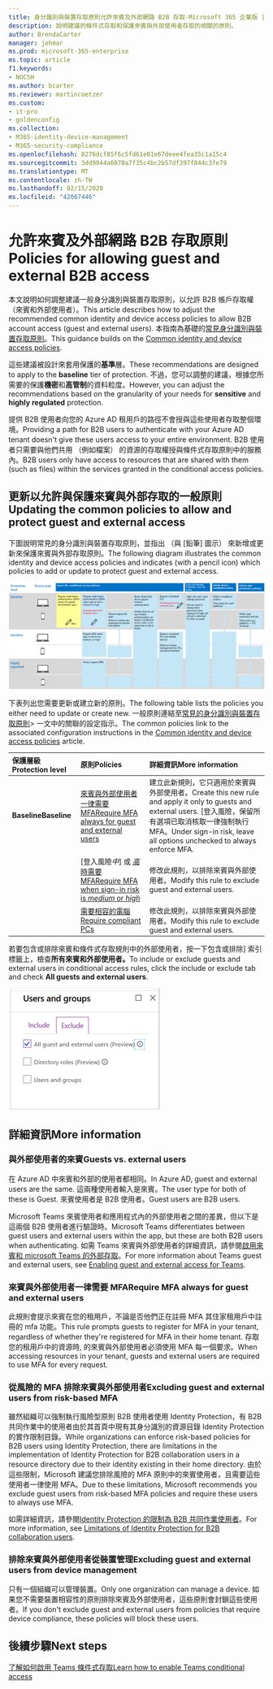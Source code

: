```yaml
---
title: 身分識別與裝置存取原則允許來賓及外部網路 B2B 存取-Microsoft 365 企業版 |Microsoft Docs
description: 說明建議的條件式存取和保護來賓與外部使用者存取的相關的原則。
author: BrendaCarter
manager: johmar
ms.prod: microsoft-365-enterprise
ms.topic: article
f1.keywords:
- NOCSH
ms.author: bcarter
ms.reviewer: martincoetzer
ms.custom:
- it-pro
- goldenconfig
ms.collection:
- M365-identity-device-management
- M365-security-compliance
ms.openlocfilehash: 8276dcf85f6c5fd61e01e67deee4fea35c1a15c4
ms.sourcegitcommit: 3dd9944a6070a7f35c4bc2b57df397f844c3fe79
ms.translationtype: MT
ms.contentlocale: zh-TW
ms.lasthandoff: 02/15/2020
ms.locfileid: "42067446"
---
```

# <a name="policies-for-allowing-guest-and-external-b2b-access"></a><span data-ttu-id="b1a6d-103">允許來賓及外部網路 B2B 存取原則</span><span class="sxs-lookup"><span data-stu-id="b1a6d-103">Policies for allowing guest and external B2B access</span></span>
<span data-ttu-id="b1a6d-104">本文說明如何調整建議一般身分識別與裝置存取原則，以允許 B2B 帳戶存取權 （來賓和外部使用者）。</span><span class="sxs-lookup"><span data-stu-id="b1a6d-104">This article describes how to adjust the recommended common identity and device access policies to allow B2B account access (guest and external users).</span></span> <span data-ttu-id="b1a6d-105">本指南為基礎的[常見身分識別與裝置存取原則](identity-access-policies.md)。</span><span class="sxs-lookup"><span data-stu-id="b1a6d-105">This guidance builds on the [Common identity and device access policies](identity-access-policies.md).</span></span>

<span data-ttu-id="b1a6d-106">這些建議被設計來套用保護的**基準**層。</span><span class="sxs-lookup"><span data-stu-id="b1a6d-106">These recommendations are designed to apply to the **baseline** tier of protection.</span></span> <span data-ttu-id="b1a6d-107">不過，您可以調整的建議，根據您所需要的保護**機密**和**高管制**的資料粒度。</span><span class="sxs-lookup"><span data-stu-id="b1a6d-107">However, you can adjust the recommendations based on the granularity of your needs for **sensitive** and **highly regulated** protection.</span></span> 

<span data-ttu-id="b1a6d-108">提供 B2B 使用者向您的 Azure AD 租用戶的路徑不會授與這些使用者存取整個環境。</span><span class="sxs-lookup"><span data-stu-id="b1a6d-108">Providing a path for B2B users to authenticate with your Azure AD tenant doesn't give these users access to your entire environment.</span></span> <span data-ttu-id="b1a6d-109">B2B 使用者只需要與他們共用 （例如檔案） 的資源的存取權授與條件式存取原則中的服務內。</span><span class="sxs-lookup"><span data-stu-id="b1a6d-109">B2B users only have access to resources that are shared with them (such as files) within the services granted in the conditional access policies.</span></span>

## <a name="updating-the-common-policies-to-allow-and-protect-guest-and-external-access"></a><span data-ttu-id="b1a6d-110">更新以允許與保護來賓與外部存取的一般原則</span><span class="sxs-lookup"><span data-stu-id="b1a6d-110">Updating the common policies to allow and protect guest and external access</span></span> 

<span data-ttu-id="b1a6d-111">下圖說明常見的身分識別與裝置存取原則，並指出 （與 [鉛筆] 圖示） 來新增或更新來保護來賓與外部存取原則。</span><span class="sxs-lookup"><span data-stu-id="b1a6d-111">The following diagram illustrates the common identity and device access policies and indicates (with a pencil icon) which policies to add or update to protect guest and external access.</span></span> 

![保護來賓存取原則更新的摘要](../media/identity-access-ruleset-guest.png)

<span data-ttu-id="b1a6d-113">下表列出您需要更新或建立新的原則。</span><span class="sxs-lookup"><span data-stu-id="b1a6d-113">The following table lists the policies you either need to update or create new.</span></span> <span data-ttu-id="b1a6d-114">一般原則連結至[常見的身分識別與裝置存取原則](identity-access-policies.md)> 一文中的關聯的設定指示。</span><span class="sxs-lookup"><span data-stu-id="b1a6d-114">The common policies link to the associated configuration instructions in the [Common identity and device access policies](identity-access-policies.md) article.</span></span>

|<span data-ttu-id="b1a6d-115">保護層級</span><span class="sxs-lookup"><span data-stu-id="b1a6d-115">Protection level</span></span>|<span data-ttu-id="b1a6d-116">原則</span><span class="sxs-lookup"><span data-stu-id="b1a6d-116">Policies</span></span>|<span data-ttu-id="b1a6d-117">詳細資訊</span><span class="sxs-lookup"><span data-stu-id="b1a6d-117">More information</span></span>|
|:---------------|:-------|:----------------|
|<span data-ttu-id="b1a6d-118">**Baseline**</span><span class="sxs-lookup"><span data-stu-id="b1a6d-118">**Baseline**</span></span>|[<span data-ttu-id="b1a6d-119">來賓與外部使用者一律需要 MFA</span><span class="sxs-lookup"><span data-stu-id="b1a6d-119">Require MFA always for guest and external users</span></span>](identity-access-policies.md#require-mfa-based-on-sign-in-risk)|<span data-ttu-id="b1a6d-120">建立此新規則，它只適用於來賓與外部使用者。</span><span class="sxs-lookup"><span data-stu-id="b1a6d-120">Create this new rule and apply it only to guests and external users.</span></span> <span data-ttu-id="b1a6d-121">[登入風險，保留所有選項已取消核取一律強制執行 MFA。</span><span class="sxs-lookup"><span data-stu-id="b1a6d-121">Under sign-in risk, leave all options unchecked to always enforce MFA.</span></span>|
|        |<span data-ttu-id="b1a6d-122">[登入風險*中*] 或 [*高*時需要 MFA](identity-access-policies.md#require-mfa-based-on-sign-in-risk)</span><span class="sxs-lookup"><span data-stu-id="b1a6d-122">[Require MFA when sign-in risk is *medium* or *high*](identity-access-policies.md#require-mfa-based-on-sign-in-risk)</span></span>|<span data-ttu-id="b1a6d-123">修改此規則，以排除來賓與外部使用者。</span><span class="sxs-lookup"><span data-stu-id="b1a6d-123">Modify this rule to exclude guest and external users.</span></span>|
|        |[<span data-ttu-id="b1a6d-124">需要相容的電腦</span><span class="sxs-lookup"><span data-stu-id="b1a6d-124">Require compliant PCs</span></span>](identity-access-policies.md#require-compliant-pcs-but-not-compliant-phones-and-tablets)|<span data-ttu-id="b1a6d-125">修改此規則，以排除來賓與外部使用者。</span><span class="sxs-lookup"><span data-stu-id="b1a6d-125">Modify this rule to exclude guest and external users.</span></span>|

<span data-ttu-id="b1a6d-126">若要包含或排除來賓和條件式存取規則中的外部使用者，按一下包含或排除] 索引標籤上，檢查**所有來賓和外部使用者。**</span><span class="sxs-lookup"><span data-stu-id="b1a6d-126">To include or exclude guests and external users in conditional access rules, click the include or exclude tab and check **All guests and external users**.</span></span>

![排除來賓的控制項的螢幕擷取畫面](../media/identity-access-exclude-guests-ui.png)

## <a name="more-information"></a><span data-ttu-id="b1a6d-128">詳細資訊</span><span class="sxs-lookup"><span data-stu-id="b1a6d-128">More information</span></span>

### <a name="guests-vs-external-users"></a><span data-ttu-id="b1a6d-129">與外部使用者的來賓</span><span class="sxs-lookup"><span data-stu-id="b1a6d-129">Guests vs. external users</span></span>
<span data-ttu-id="b1a6d-130">在 Azure AD 中來賓和外部的使用者都相同。</span><span class="sxs-lookup"><span data-stu-id="b1a6d-130">In Azure AD, guest and external users are the same.</span></span> <span data-ttu-id="b1a6d-131">這兩種使用者輸入是來賓。</span><span class="sxs-lookup"><span data-stu-id="b1a6d-131">The user type for both of these is Guest.</span></span> <span data-ttu-id="b1a6d-132">來賓使用者是 B2B 使用者。</span><span class="sxs-lookup"><span data-stu-id="b1a6d-132">Guest users are B2B users.</span></span>

<span data-ttu-id="b1a6d-133">Microsoft Teams 來賓使用者和應用程式內的外部使用者之間的差異，但以下是這兩個 B2B 使用者進行驗證時。</span><span class="sxs-lookup"><span data-stu-id="b1a6d-133">Microsoft Teams differentiates between guest users and external users within the app, but these are both B2B users when authenticating.</span></span> <span data-ttu-id="b1a6d-134">如需 Teams 來賓與外部使用者的詳細資訊，請參閱[啟用來賓和 microsoft Teams 的外部存取](teams-access-policies.md#enabling-guest-and-external-access-for-teams)。</span><span class="sxs-lookup"><span data-stu-id="b1a6d-134">For more information about Teams guest and external users, see [Enabling guest and external access for Teams](teams-access-policies.md#enabling-guest-and-external-access-for-teams).</span></span>

### <a name="require-mfa-always-for-guest-and-external-users"></a><span data-ttu-id="b1a6d-135">來賓與外部使用者一律需要 MFA</span><span class="sxs-lookup"><span data-stu-id="b1a6d-135">Require MFA always for guest and external users</span></span>
<span data-ttu-id="b1a6d-136">此規則會提示來賓在您的租用戶，不論是否他們正在註冊 MFA 其住家租用戶中註冊的 mfa 功能。</span><span class="sxs-lookup"><span data-stu-id="b1a6d-136">This rule prompts guests to register for MFA in your tenant, regardless of whether they're registered for MFA in their home tenant.</span></span> <span data-ttu-id="b1a6d-137">存取您的租用戶中的資源時, 的來賓與外部使用者必須使用 MFA 每一個要求。</span><span class="sxs-lookup"><span data-stu-id="b1a6d-137">When accessing resources in your tenant, guests and external users are required to use MFA for every request.</span></span> 

### <a name="excluding-guest-and-external-users-from-risk-based-mfa"></a><span data-ttu-id="b1a6d-138">從風險的 MFA 排除來賓與外部使用者</span><span class="sxs-lookup"><span data-stu-id="b1a6d-138">Excluding guest and external users from risk-based MFA</span></span>
<span data-ttu-id="b1a6d-139">雖然組織可以強制執行風險型原則 B2B 使用者使用 Identity Protection，有 B2B 共同作業中的使用者由於其首頁中現有其身分識別的資源目錄 Identity Protection 的實作限制目錄。</span><span class="sxs-lookup"><span data-stu-id="b1a6d-139">While organizations can enforce risk-based policies for B2B users using Identity Protection, there are limitations in the implementation of Identity Protection for B2B collaboration users in a resource directory due to their identity existing in their home directory.</span></span> <span data-ttu-id="b1a6d-140">由於這些限制，Microsoft 建議您排除風險的 MFA 原則中的來賓使用者，且需要這些使用者一律使用 MFA。</span><span class="sxs-lookup"><span data-stu-id="b1a6d-140">Due to these limitations, Microsoft recommends you exclude guest users from risk-based MFA policies and require these users to always use MFA.</span></span> 

<span data-ttu-id="b1a6d-141">如需詳細資訊，請參閱[Identity Protection 的限制為 B2B 共同作業使用者](https://docs.microsoft.com/azure/active-directory/identity-protection/concept-identity-protection-b2b#limitations-of-identity-protection-for-b2b-collaboration-users)。</span><span class="sxs-lookup"><span data-stu-id="b1a6d-141">For more information, see [Limitations of Identity Protection for B2B collaboration users](https://docs.microsoft.com/azure/active-directory/identity-protection/concept-identity-protection-b2b#limitations-of-identity-protection-for-b2b-collaboration-users).</span></span> 

### <a name="excluding-guest-and-external-users-from-device-management"></a><span data-ttu-id="b1a6d-142">排除來賓與外部使用者從裝置管理</span><span class="sxs-lookup"><span data-stu-id="b1a6d-142">Excluding guest and external users from device management</span></span> 
<span data-ttu-id="b1a6d-143">只有一個組織可以管理裝置。</span><span class="sxs-lookup"><span data-stu-id="b1a6d-143">Only one organization can manage a device.</span></span> <span data-ttu-id="b1a6d-144">如果您不需要裝置相容性的原則排除來賓及外部使用者，這些原則會封鎖這些使用者。</span><span class="sxs-lookup"><span data-stu-id="b1a6d-144">If you don't exclude guest and external users from policies that require device compliance, these policies will block these users.</span></span> 

## <a name="next-steps"></a><span data-ttu-id="b1a6d-145">後續步驟</span><span class="sxs-lookup"><span data-stu-id="b1a6d-145">Next steps</span></span>

[<span data-ttu-id="b1a6d-146">了解如何啟用 Teams 條件式存取</span><span class="sxs-lookup"><span data-stu-id="b1a6d-146">Learn how to enable Teams conditional access</span></span>](teams-access-policies.md)

